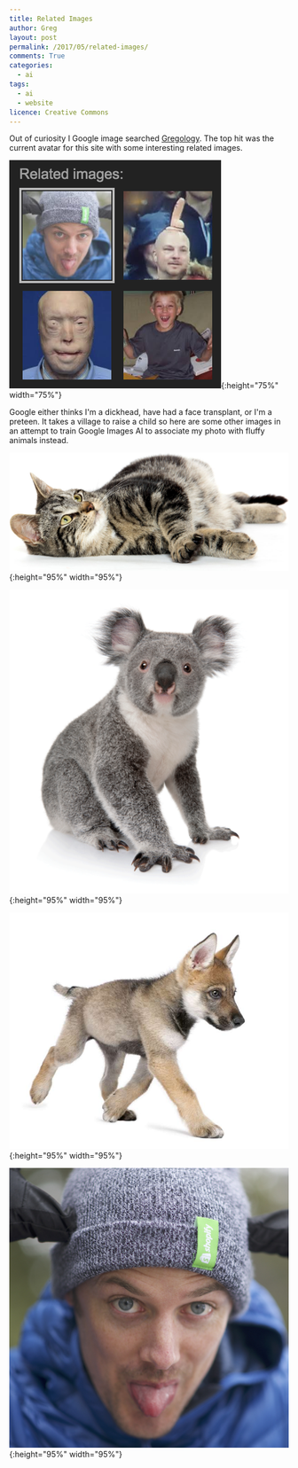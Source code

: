 ```yaml
---
title: Related Images
author: Greg
layout: post
permalink: /2017/05/related-images/
comments: True
categories:
  - ai
tags:
  - ai
  - website
licence: Creative Commons
---
```


Out of curiosity I Google image searched [Gregology](https://www.google.ca/search?q=gregology&tbm=isch). The top hit was the current avatar for this site with some interesting related images.

![Google Images Related Images](/wp-content/uploads/2017/05/google-search-related-images.png "Google Images Related Images"){:height="75%" width="75%"}

Google either thinks I'm a dickhead, have had a face transplant, or I'm a preteen. It takes a village to raise a child so here are some other images in an attempt to train Google Images AI to associate my photo with fluffy animals instead.

![Cat](/wp-content/uploads/2017/05/cat.jpg "Cat"){:height="95%" width="95%"}

![Koala](/wp-content/uploads/2017/05/koala.png "Koala"){:height="95%" width="95%"}

![Puppy](/wp-content/uploads/2017/05/puppy.jpg "Puppy"){:height="95%" width="95%"}

![Greg](/wp-content/uploads/2017/05/2017_avatar.jpg "Greg Clarke"){:height="95%" width="95%"}
